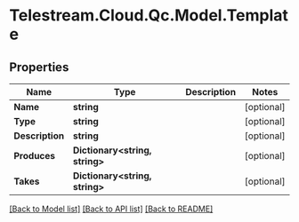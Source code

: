 # Telestream.Cloud.Qc.Model.Template
## Properties

Name | Type | Description | Notes
------------ | ------------- | ------------- | -------------
**Name** | **string** |  | [optional] 
**Type** | **string** |  | [optional] 
**Description** | **string** |  | [optional] 
**Produces** | **Dictionary&lt;string, string&gt;** |  | [optional] 
**Takes** | **Dictionary&lt;string, string&gt;** |  | [optional] 

[[Back to Model list]](../README.md#documentation-for-models) [[Back to API list]](../README.md#documentation-for-api-endpoints) [[Back to README]](../README.md)

